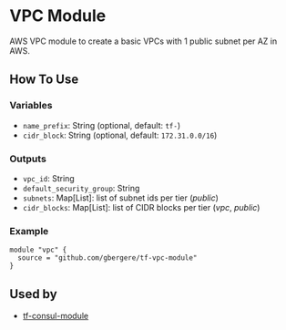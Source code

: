 # VPC Module

AWS VPC module to create a basic VPCs with 1 public subnet per AZ in AWS.

## How To Use

### Variables

* `name_prefix`: String (optional, default: `tf-`)
* `cidr_block`: String (optional, default: `172.31.0.0/16`)

### Outputs

* `vpc_id`: String 
* `default_security_group`: String
* `subnets`: Map\[List]: list of subnet ids per tier (_public_)
* `cidr_blocks`: Map\[List]: list of CIDR blocks per tier (_vpc_, _public_)

### Example

```hcl
module "vpc" {
  source = "github.com/gbergere/tf-vpc-module"
}
```

## Used by

* [tf-consul-module](https://github.com/gbergere/tf-consul-module)
